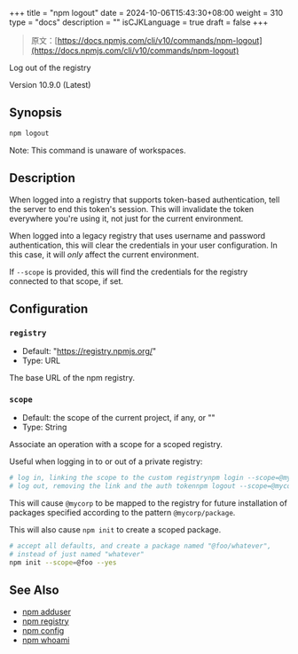 +++
title = "npm logout"
date = 2024-10-06T15:43:30+08:00
weight = 310
type = "docs"
description = ""
isCJKLanguage = true
draft = false
+++

> 原文：[https://docs.npmjs.com/cli/v10/commands/npm-logout](https://docs.npmjs.com/cli/v10/commands/npm-logout)

Log out of the registry



Version 10.9.0 (Latest)

## Synopsis



```bash
npm logout
```

Note: This command is unaware of workspaces.

## Description

When logged into a registry that supports token-based authentication, tell the server to end this token's session. This will invalidate the token everywhere you're using it, not just for the current environment.

When logged into a legacy registry that uses username and password authentication, this will clear the credentials in your user configuration. In this case, it will *only* affect the current environment.

If `--scope` is provided, this will find the credentials for the registry connected to that scope, if set.

## Configuration

### `registry`

- Default: "https://registry.npmjs.org/"
- Type: URL

The base URL of the npm registry.

### `scope`

- Default: the scope of the current project, if any, or ""
- Type: String

Associate an operation with a scope for a scoped registry.

Useful when logging in to or out of a private registry:



```bash
# log in, linking the scope to the custom registrynpm login --scope=@mycorp --registry=https://registry.mycorp.com
# log out, removing the link and the auth tokennpm logout --scope=@mycorp
```

This will cause `@mycorp` to be mapped to the registry for future installation of packages specified according to the pattern `@mycorp/package`.

This will also cause `npm init` to create a scoped package.



```bash
# accept all defaults, and create a package named "@foo/whatever",
# instead of just named "whatever"
npm init --scope=@foo --yes
```

## See Also

- [npm adduser](https://docs.npmjs.com/cli/v10/commands/npm-adduser)
- [npm registry](https://docs.npmjs.com/cli/v10/using-npm/registry)
- [npm config](https://docs.npmjs.com/cli/v10/commands/npm-config)
- [npm whoami](https://docs.npmjs.com/cli/v10/commands/npm-whoami)